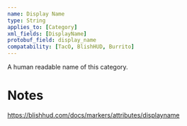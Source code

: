 ```yaml
---
name: Display Name
type: String
applies_to: [Category]
xml_fields: [DisplayName]
protobuf_field: display_name
compatability: [TacO, BlishHUD, Burrito]
---
```

A human readable name of this category.

Notes
=====
https://blishhud.com/docs/markers/attributes/displayname



